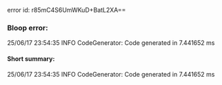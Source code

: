 error id: r85mC4S6UmWKuD+BatL2XA==
### Bloop error:

25/06/17 23:54:35 INFO CodeGenerator: Code generated in 7.441652 ms
#### Short summary: 

25/06/17 23:54:35 INFO CodeGenerator: Code generated in 7.441652 ms
